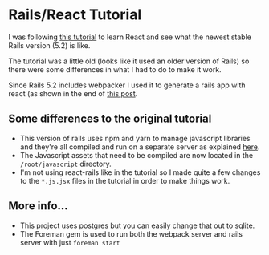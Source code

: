 # Rails/React Tutorial

I was following [this tutorial](https://www.pluralsight.com/guides/building-a-crud-interface-with-react-and-ruby-on-rails) to learn React and see what the newest stable Rails version (5.2) is like.

The tutorial was a little old (looks like it used an older version of Rails) so there were some differences in what I had to do to make it work.

Since Rails 5.2 includes webpacker I used it to generate a rails app with react (as shown in the end of [this post](https://medium.com/react-on-rails/free-tutorial-how-to-use-react-with-webpacker-and-rails-5-1-92af8e8d9d63).

## Some differences to the original tutorial
- This version of rails uses npm and yarn to manage javascript libraries and they're all compiled and run on a separate server as explained [here](https://github.com/rails/webpacker#development).
- The Javascript assets that need to be compiled are now located in the `/root/javascript` directory.
- I'm not using react-rails like in the tutorial so I made quite a few changes to the `*.js.jsx` files in the tutorial in order to make things work.

## More info...
- This project uses postgres but you can easily change that out to sqlite.
- The Foreman gem is used to run both the webpack server and rails server with just `foreman start`
